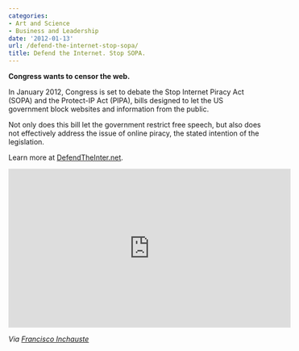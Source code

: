 ```yaml
---
categories:
- Art and Science
- Business and Leadership
date: '2012-01-13'
url: /defend-the-internet-stop-sopa/
title: Defend the Internet. Stop SOPA.
---
```


<strong>Congress wants to censor the web.</strong>

In January 2012, Congress is set to debate the Stop Internet Piracy Act (SOPA) and the Protect-IP Act (PIPA), bills designed to let the US government block websites and information from the public.

Not only does this bill let the government restrict free speech, but also does not effectively address the issue of online piracy, the stated intention of the legislation.

Learn more at <a href="http://defendtheinter.net/">DefendTheInter.net</a>.

<iframe class="alignc" src="https://player.vimeo.com/video/31100268?byline=0&amp;portrait=0" width="560" height="315" frameborder="0" webkitAllowFullScreen mozallowfullscreen allowFullScreen></iframe>

<em>Via <a href="http://twitter.com/iamfinch">Francisco Inchauste</a></em>